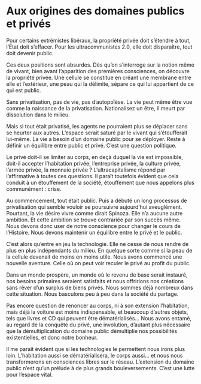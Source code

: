 # Aux origines des domaines publics et privés

Pour certains extrémistes libéraux, la propriété privée doit s’étendre à tout, l’État doit s’effacer. Pour les ultracommunistes 2.0, elle doit disparaître, tout doit devenir public.<span id="more-31710"></span>

Ces deux positions sont absurdes. Dès qu’on s’interroge sur la notion même de vivant, bien avant l’apparition des premières consciences, on découvre la propriété privée. Une cellule se constitue en créant une membrane entre elle et l’extérieur, une peau qui la délimite, sépare ce qui lui appartient de ce qui est public.

Sans privatisation, pas de vie, pas d’autopoïèse. La vie peut même être vue comme la naissance de la privatisation. Nationalisez un être, il meurt par dissolution dans le milieu.

Mais si tout était privatisé, les agents ne pourraient plus se déplacer sans se heurter aux autres. L’espace serait saturé par le vivant qui s’étoufferait lui-même. La vie a besoin d’un domaine public pour se déployer. Reste à définir un équilibre entre public et privé. C’est une question politique.

Le privé doit-il se limiter au corps, en deçà duquel la vie est impossible, doit-il accepter l’habitation privée, l’entreprise privée, la culture privée, l’armée privée, la monnaie privée ? L’ultracapitalisme répond par l’affirmative à toutes ces questions. Il paraît toutefois évident que cela conduit à un étouffement de la société, étouffement que nous appelons plus communément : crise.

Au commencement, tout était public. Puis a débuté un long processus de privatisation qui semble vouloir se poursuivre aujourd’hui aveuglément. Pourtant, la vie désire vivre comme dirait Spinoza. Elle n’a aucune autre ambition. Et cette ambition se trouve contrariée par son succès même. Nous devons donc user de notre conscience pour changer le cours de l’Histoire. Nous devons maintenir un équilibre entre le privé et le public.

C’est alors qu’entre en jeu la technologie. Elle ne cesse de nous rendre de plus en plus indépendants du milieu. En quelque sorte comme si la peau de la cellule devenait de moins en moins utile. Nous avons commencé une nouvelle aventure. Celle où on peut voir reculer le privé au profit du public.

Dans un monde prospère, un monde où le revenu de base serait instauré, nos besoins primaires seraient satisfaits et nous offririons nos créations sans rêver d’un surplus de biens privés. Nous sommes déjà nombreux dans cette situation. Nous basculons peu à peu dans la société du partage.

Pas encore question de renoncer au corps, ni à son extension l’habitation, mais déjà la voiture est moins indispensable, et beaucoup d’autres objets, tels que livres et CD qui peuvent être dématérialisés… Nous avons entamé, au regard de la conquête du privé, une involution, d’autant plus nécessaire que la démultiplication du domaine public démultiplie nos possibilités existentielles, et donc notre bonheur.

Il me paraît évident que si les technologies le permettent nous irons plus loin. L’habitation aussi se dématérialisera, le corps aussi… et nous nous transformerons en consciences libres sur le réseau. L’extension du domaine public n’est qu’un prélude à de plus grands bouleversements. C’est une lutte pour l’espace vital.